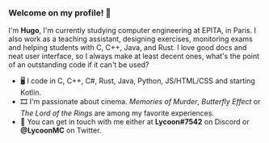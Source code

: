 ### Welcome on my profile! 👋

I'm **Hugo**, I'm currently studying computer engineering at EPITA, in Paris. I also work as a teaching assistant, designing exercises, monitoring exams and helping students with C, C++, Java, and Rust. I love good docs and neat user interface, so I always make at least decent ones, what's the point of an outstanding code if it can't be used?

- 🖥️ I code in C, C++, C#, Rust, Java, Python, JS/HTML/CSS and starting Kotlin.
- 🎞️ I'm passionate about cinema. *Memories of Murder*, *Butterfly Effect* or *The Lord of the Rings* are among my favorite experiences.
- 💬 You can get in touch with me either at **Lycoon#7542** on Discord or **@LycoonMC** on Twitter.
